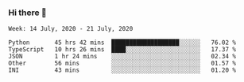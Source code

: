 ### Hi there 👋

<!--START_SECTION:waka-->
```text
Week: 14 July, 2020 - 21 July, 2020

Python       45 hrs 42 mins  ███████████████████░░░░░░   76.02 % 
TypeScript   10 hrs 26 mins  ████░░░░░░░░░░░░░░░░░░░░░   17.37 % 
JSON         1 hr 24 mins    ░░░░░░░░░░░░░░░░░░░░░░░░░   02.34 % 
Other        56 mins         ░░░░░░░░░░░░░░░░░░░░░░░░░   01.57 % 
INI          43 mins         ░░░░░░░░░░░░░░░░░░░░░░░░░   01.20 %
```
<!--END_SECTION:waka-->

<!--
**arlenxuzj/arlenxuzj** is a ✨ _special_ ✨ repository because its `README.md` (this file) appears on your GitHub profile.

Here are some ideas to get you started:

- 🔭 I’m currently working on ...
- 🌱 I’m currently learning ...
- 👯 I’m looking to collaborate on ...
- 🤔 I’m looking for help with ...
- 💬 Ask me about ...
- 📫 How to reach me: ...
- 😄 Pronouns: ...
- ⚡ Fun fact: ...
-->
